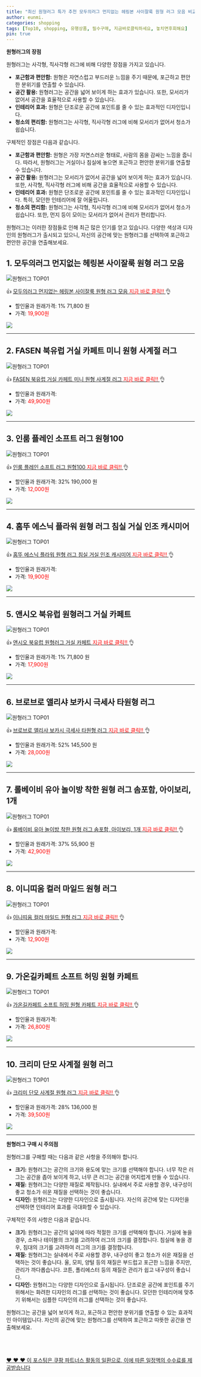 ```yaml
---
title: "최신 원형러그 특가 추천 모두의러그 먼지없는 헤링본 사이잘룩 원형 러그 모음 비교 장점"
author: eunmi.
categories: shopping
tags: [Top10, shopping, 유행상품, 필수구매, 지금바로클릭하세요, 놓치면후회해요]
pin: true
---
```

**원형러그의 장점**

원형러그는 사각형, 직사각형 러그에 비해 다양한 장점을 가지고 있습니다.

* **포근함과 편안함:** 원형은 자연스럽고 부드러운 느낌을 주기 때문에, 포근하고 편안한 분위기를 연출할 수 있습니다.
* **공간 활용:** 원형러그는 공간을 넓어 보이게 하는 효과가 있습니다. 또한, 모서리가 없어서 공간을 효율적으로 사용할 수 있습니다.
* **인테리어 효과:** 원형은 단조로운 공간에 포인트를 줄 수 있는 효과적인 디자인입니다.
* **청소의 편리함:** 원형러그는 사각형, 직사각형 러그에 비해 모서리가 없어서 청소가 쉽습니다.

구체적인 장점은 다음과 같습니다.

* **포근함과 편안함:** 원형은 가장 자연스러운 형태로, 사람의 몸을 감싸는 느낌을 줍니다. 따라서, 원형러그는 거실이나 침실에 놓으면 포근하고 편안한 분위기를 연출할 수 있습니다.
* **공간 활용:** 원형러그는 모서리가 없어서 공간을 넓어 보이게 하는 효과가 있습니다. 또한, 사각형, 직사각형 러그에 비해 공간을 효율적으로 사용할 수 있습니다.
* **인테리어 효과:** 원형은 단조로운 공간에 포인트를 줄 수 있는 효과적인 디자인입니다. 특히, 모던한 인테리어에 잘 어울립니다.
* **청소의 편리함:** 원형러그는 사각형, 직사각형 러그에 비해 모서리가 없어서 청소가 쉽습니다. 또한, 먼지 등이 모이는 모서리가 없어서 관리가 편리합니다.

원형러그는 이러한 장점들로 인해 최근 많은 인기를 얻고 있습니다. 다양한 색상과 디자인의 원형러그가 출시되고 있으니, 자신의 공간에 맞는 원형러그를 선택하여 포근하고 편안한 공간을 연출해보세요.

   

## 1. 모두의러그 먼지없는 헤링본 사이잘룩 원형 러그 모음

![원형러그 TOP01](https://thumbnail10.coupangcdn.com/thumbnails/remote/230x230ex/image/vendor_inventory/3f46/b086698252376cf96b0c7420fc4b1a151a0e2dc9f874b05643dec2290da8.jpg)


👍 [모두의러그 먼지없는 헤링본 사이잘룩 원형 러그 모음 <font color=red> 지금 바로 클릭!! </font> ](https://link.coupang.com/re/AFFSDP?lptag=AF3617701&subid=GithubCoopas&pageKey=5049854167&traceid=V0-153&itemId=6808926322&vendorItemId=74101579032) 👌 


- 할인율과 원래가격: 1%  71,800   원
- 가격: <span style='color:red'>19,900원</span>

[![](/discount_price.png)](https://link.coupang.com/re/AFFSDP?lptag=AF3617701&subid=GithubCoopas&pageKey=5049854167&traceid=V0-153&itemId=6808926322&vendorItemId=74101579032)

---


   

## 2. FASEN 북유럽 거실 카페트 미니 원형 사계절 러그

![원형러그 TOP01](https://thumbnail9.coupangcdn.com/thumbnails/remote/230x230ex/image/vendor_inventory/5a9d/1d98fa69a605787abfff2d901145e96a3fd4087a4858e09c4b918bb70743.jpg)


👍 [FASEN 북유럽 거실 카페트 미니 원형 사계절 러그 <font color=red> 지금 바로 클릭!! </font> ](https://link.coupang.com/re/AFFSDP?lptag=AF3617701&subid=GithubCoopas&pageKey=6293836876&traceid=V0-153&itemId=12978340915&vendorItemId=80242286430) 👌 


- 할인율과 원래가격: 
- 가격: <span style='color:red'>49,900원</span>

[![](/discount_price.png)](https://link.coupang.com/re/AFFSDP?lptag=AF3617701&subid=GithubCoopas&pageKey=6293836876&traceid=V0-153&itemId=12978340915&vendorItemId=80242286430)

---


   

## 3. 인룸 플레인 소프트 러그 원형100

![원형러그 TOP01](https://thumbnail7.coupangcdn.com/thumbnails/remote/230x230ex/image/retail/images/3820174397096548-a8a78371-1cc8-464f-a286-d0920a5d360c.jpg)


👍 [인룸 플레인 소프트 러그 원형100 <font color=red> 지금 바로 클릭!! </font> ](https://link.coupang.com/re/AFFSDP?lptag=AF3617701&subid=GithubCoopas&pageKey=183396195&traceid=V0-153&itemId=525082645&vendorItemId=4362051524) 👌 


- 할인율과 원래가격: 32%  190,000   원
- 가격: <span style='color:red'>12,000원</span>

[![](/discount_price.png)](https://link.coupang.com/re/AFFSDP?lptag=AF3617701&subid=GithubCoopas&pageKey=183396195&traceid=V0-153&itemId=525082645&vendorItemId=4362051524)

---


   

## 4. 홈뚜 에스닉 플라워 원형 러그 침실 거실 인조 캐시미어

![원형러그 TOP01](https://thumbnail6.coupangcdn.com/thumbnails/remote/230x230ex/image/vendor_inventory/0351/b3a25c6fde18c48de03e237828dc722255a59c45b9b6549413d340bf5964.jpg)


👍 [홈뚜 에스닉 플라워 원형 러그 침실 거실 인조 캐시미어 <font color=red> 지금 바로 클릭!! </font> ](https://link.coupang.com/re/AFFSDP?lptag=AF3617701&subid=GithubCoopas&pageKey=7540116824&traceid=V0-153&itemId=19819196561&vendorItemId=86921186779) 👌 


- 할인율과 원래가격: 
- 가격: <span style='color:red'>19,900원</span>

[![](/discount_price.png)](https://link.coupang.com/re/AFFSDP?lptag=AF3617701&subid=GithubCoopas&pageKey=7540116824&traceid=V0-153&itemId=19819196561&vendorItemId=86921186779)

---


   

## 5. 앤시오 북유럽 원형러그 거실 카페트

![원형러그 TOP01](https://thumbnail8.coupangcdn.com/thumbnails/remote/230x230ex/image/vendor_inventory/0829/df624a360c989bfaa8e8b48472324b9fa09382a221ae1a0e2a1af3f75649.jpg)


👍 [앤시오 북유럽 원형러그 거실 카페트 <font color=red> 지금 바로 클릭!! </font> ](https://link.coupang.com/re/AFFSDP?lptag=AF3617701&subid=GithubCoopas&pageKey=7656021642&traceid=V0-153&itemId=20383535568&vendorItemId=87414139864) 👌 


- 할인율과 원래가격: 1%  71,800   원
- 가격: <span style='color:red'>17,900원</span>

[![](/discount_price.png)](https://link.coupang.com/re/AFFSDP?lptag=AF3617701&subid=GithubCoopas&pageKey=7656021642&traceid=V0-153&itemId=20383535568&vendorItemId=87414139864)

---


   

## 6. 브로브로 앨리샤 보카시 극세사 타원형 러그

![원형러그 TOP01](https://thumbnail6.coupangcdn.com/thumbnails/remote/230x230ex/image/rs_quotation_api/zhnbnvpg/8b6d433686a149d1be292aa474d285eb.jpg)


👍 [브로브로 앨리샤 보카시 극세사 타원형 러그 <font color=red> 지금 바로 클릭!! </font> ](https://link.coupang.com/re/AFFSDP?lptag=AF3617701&subid=GithubCoopas&pageKey=7194531042&traceid=V0-153&itemId=18172080960&vendorItemId=85321414317) 👌 


- 할인율과 원래가격: 52%  145,500   원
- 가격: <span style='color:red'>28,000원</span>

[![](/discount_price.png)](https://link.coupang.com/re/AFFSDP?lptag=AF3617701&subid=GithubCoopas&pageKey=7194531042&traceid=V0-153&itemId=18172080960&vendorItemId=85321414317)

---


   

## 7. 롤베이비 유아 놀이방 착한 원형 러그 솜포함, 아이보리, 1개

![원형러그 TOP01](https://thumbnail10.coupangcdn.com/thumbnails/remote/230x230ex/image/rs_quotation_api/uwdppylw/4172faffabd246ca830f45131684862d.jpg)


👍 [롤베이비 유아 놀이방 착한 원형 러그 솜포함, 아이보리, 1개 <font color=red> 지금 바로 클릭!! </font> ](https://link.coupang.com/re/AFFSDP?lptag=AF3617701&subid=GithubCoopas&pageKey=7149036006&traceid=V0-153&itemId=17969531426&vendorItemId=85126792611) 👌 


- 할인율과 원래가격: 37%  55,900   원
- 가격: <span style='color:red'>42,900원</span>

[![](/discount_price.png)](https://link.coupang.com/re/AFFSDP?lptag=AF3617701&subid=GithubCoopas&pageKey=7149036006&traceid=V0-153&itemId=17969531426&vendorItemId=85126792611)

---


   

## 8. 이니띠움 컬러 마일드 원형 러그

![원형러그 TOP01](https://thumbnail8.coupangcdn.com/thumbnails/remote/230x230ex/image/retail/images/5284577793586426-3cb67058-6e27-485a-a06e-befc02c3c2dc.jpg)


👍 [이니띠움 컬러 마일드 원형 러그 <font color=red> 지금 바로 클릭!! </font> ](https://link.coupang.com/re/AFFSDP?lptag=AF3617701&subid=GithubCoopas&pageKey=6527978274&traceid=V0-153&itemId=14487832346&vendorItemId=81731028856) 👌 


- 할인율과 원래가격: 
- 가격: <span style='color:red'>12,900원</span>

[![](/discount_price.png)](https://link.coupang.com/re/AFFSDP?lptag=AF3617701&subid=GithubCoopas&pageKey=6527978274&traceid=V0-153&itemId=14487832346&vendorItemId=81731028856)

---


   

## 9. 가온길카페트 소프트 허밍 원형 카페트

![원형러그 TOP01](https://thumbnail10.coupangcdn.com/thumbnails/remote/230x230ex/image/vendor_inventory/bd1e/6bcd26f94ca2d9e77d0086ead4ec0be24daa45d0ab40fb99faf896c15bc5.jpg)


👍 [가온길카페트 소프트 허밍 원형 카페트 <font color=red> 지금 바로 클릭!! </font> ](https://link.coupang.com/re/AFFSDP?lptag=AF3617701&subid=GithubCoopas&pageKey=4841681148&traceid=V0-153&itemId=6257876089&vendorItemId=71619924465) 👌 


- 할인율과 원래가격: 
- 가격: <span style='color:red'>26,800원</span>

[![](/discount_price.png)](https://link.coupang.com/re/AFFSDP?lptag=AF3617701&subid=GithubCoopas&pageKey=4841681148&traceid=V0-153&itemId=6257876089&vendorItemId=71619924465)

---


   

## 10. 크리미 단모 사계절 원형 러그

![원형러그 TOP01](https://thumbnail7.coupangcdn.com/thumbnails/remote/230x230ex/image/rs_quotation_api/mehd0lby/1cfd6aca5c204a5f8841166f653360e7.jpg)


👍 [크리미 단모 사계절 원형 러그 <font color=red> 지금 바로 클릭!! </font> ](https://link.coupang.com/re/AFFSDP?lptag=AF3617701&subid=GithubCoopas&pageKey=6853251635&traceid=V0-153&itemId=7833418150&vendorItemId=74244339655) 👌 


- 할인율과 원래가격: 28%  136,000   원
- 가격: <span style='color:red'>39,500원</span>

[![](/discount_price.png)](https://link.coupang.com/re/AFFSDP?lptag=AF3617701&subid=GithubCoopas&pageKey=6853251635&traceid=V0-153&itemId=7833418150&vendorItemId=74244339655)

---
**원형러그 구매 시 주의점**

원형러그를 구매할 때는 다음과 같은 사항을 주의해야 합니다.

* **크기:** 원형러그는 공간의 크기와 용도에 맞는 크기를 선택해야 합니다. 너무 작은 러그는 공간을 좁아 보이게 하고, 너무 큰 러그는 공간을 어지럽게 만들 수 있습니다.
* **재질:** 원형러그는 다양한 재질로 제작됩니다. 실내에서 주로 사용할 경우, 내구성이 좋고 청소가 쉬운 재질을 선택하는 것이 좋습니다.
* **디자인:** 원형러그는 다양한 디자인으로 출시됩니다. 자신의 공간에 맞는 디자인을 선택하면 인테리어 효과를 극대화할 수 있습니다.

구체적인 주의 사항은 다음과 같습니다.

* **크기:** 원형러그는 공간의 넓이에 따라 적절한 크기를 선택해야 합니다. 거실에 놓을 경우, 소파나 테이블의 크기를 고려하여 러그의 크기를 결정합니다. 침실에 놓을 경우, 침대의 크기를 고려하여 러그의 크기를 결정합니다.
* **재질:** 원형러그는 실내에서 주로 사용할 경우, 내구성이 좋고 청소가 쉬운 재질을 선택하는 것이 좋습니다. 울, 모피, 양털 등의 재질은 부드럽고 포근한 느낌을 주지만, 관리가 까다롭습니다. 코튼, 폴리에스터 등의 재질은 관리가 쉽고 내구성이 좋습니다.
* **디자인:** 원형러그는 다양한 디자인으로 출시됩니다. 단조로운 공간에 포인트를 주기 위해서는 화려한 디자인의 러그를 선택하는 것이 좋습니다. 모던한 인테리어에 맞추기 위해서는 심플한 디자인의 러그를 선택하는 것이 좋습니다.

원형러그는 공간을 넓어 보이게 하고, 포근하고 편안한 분위기를 연출할 수 있는 효과적인 아이템입니다. 자신의 공간에 맞는 원형러그를 선택하여 포근하고 따뜻한 공간을 연출해보세요.<br><br><br><br><br> [ ❤ ❤ ❤ 이 포스팅은 쿠팡 파트너스 활동의 일환으로, 이에 따른 일정액의 수수료를 제공받습니다](https://link.coupang.com/a/bcEFyh)